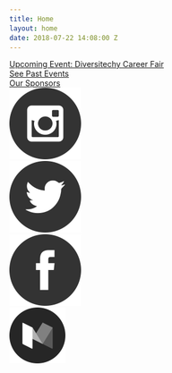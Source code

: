 ```yaml
---
title: Home
layout: home
date: 2018-07-22 14:08:00 Z
---
```


<div class="container-fluid">
  <div class="row">
    <div class="col-md-6">
      <div>
        <a href="" class="btn btn-default btn-lg">Upcoming Event: Diversitechy Career Fair</a>
      </div>
    </div>
    <div class="col-md-6">
      <div>
        <a href="/events" class="btn btn-default btn-lg">See Past Events</a>
      </div>
    </div>
  </div>

  <div class="row">
    <div class="col-md-12">
      <div>
        <a href="/sponsors" class="btn btn-default btn-lg">Our Sponsors</a>
      </div>
    </div>
  </div>

  <div class="row social">
    <div class="col-md-offset-2 col-md-2">
      <a href="http://instagram.com/diversitechy"><img src="/assets/instagram.png"></a>
    </div>
    <div class="col-md-2">
      <a href="http://twitter.com/diversitechy"><img src="/assets/twitter.png"></a>
    </div>
    <div class="col-md-2">
      <a href="http://facebook.com/diversitechy"><img src="/assets/facebook.png"></a>
    </div>
    <div class="col-md-2">
      <a href="http://medium.com/diversitechy"><img src="/assets/medium.png"></a>
    </div>
  </div>
</div>
